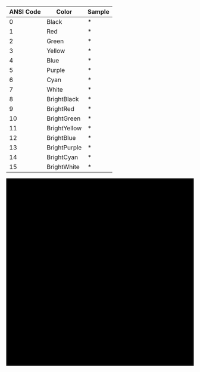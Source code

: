 

|ANSI Code|Color       |Sample                       |
|---------|------------|-----------------------------|
|0        |Black       |<span class='ANSI0'>*</span> |
|1        |Red         |<span class='ANSI1'>*</span> |
|2        |Green       |<span class='ANSI2'>*</span> |
|3        |Yellow      |<span class='ANSI3'>*</span> |
|4        |Blue        |<span class='ANSI4'>*</span> |
|5        |Purple      |<span class='ANSI5'>*</span> |
|6        |Cyan        |<span class='ANSI6'>*</span> |
|7        |White       |<span class='ANSI7'>*</span> |
|8        |BrightBlack |<span class='ANSI8'>*</span> |
|9        |BrightRed   |<span class='ANSI9'>*</span> |
|10       |BrightGreen |<span class='ANSI10'>*</span>|
|11       |BrightYellow|<span class='ANSI11'>*</span>|
|12       |BrightBlue  |<span class='ANSI12'>*</span>|
|13       |BrightPurple|<span class='ANSI13'>*</span>|
|14       |BrightCyan  |<span class='ANSI14'>*</span>|
|15       |BrightWhite |<span class='ANSI15'>*</span>|



<div class='centeredText'>
<svg viewBox="0 0 640 640" width="100%" xmlns:xlink="http://www.w3.org/1999/xlink" xmlns="http://www.w3.org/2000/svg">   <rect x="-20" y="-20" class="ansi15-fill" width="660" height="660" />   <rect x="0" y="0" class="ansi14-fill" width="640" height="640" />   <rect x="20" y="20" class="ansi13-fill" width="620" height="620" />   <rect x="40" y="40" class="ansi12-fill" width="600" height="600" />   <rect x="60" y="60" class="ansi11-fill" width="580" height="580" />   <rect x="80" y="80" class="ansi10-fill" width="560" height="560" />   <rect x="100" y="100" class="ansi9-fill" width="540" height="540" />   <rect x="120" y="120" class="ansi8-fill" width="520" height="520" />   <rect x="140" y="140" class="ansi7-fill" width="500" height="500" />   <rect x="160" y="160" class="ansi6-fill" width="480" height="480" />   <rect x="180" y="180" class="ansi5-fill" width="460" height="460" />   <rect x="200" y="200" class="ansi4-fill" width="440" height="440" />   <rect x="220" y="220" class="ansi3-fill" width="420" height="420" />   <rect x="240" y="240" class="ansi2-fill" width="400" height="400" />   <rect x="260" y="260" class="ansi1-fill" width="380" height="380" />   <rect x="280" y="280" class="ansi0-fill" width="360" height="360" /> </svg>
</div>

